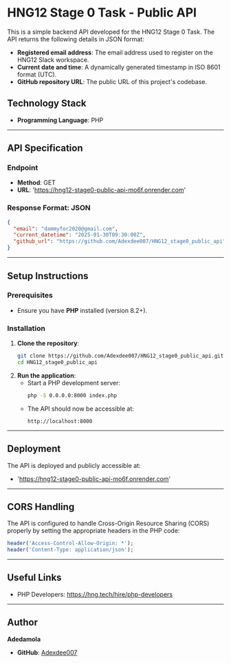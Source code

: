 # HNG12 Stage 0 Task - Public API

This is a simple backend API developed for the HNG12 Stage 0 Task. The API returns the following details in JSON format:

- **Registered email address**: The email address used to register on the HNG12 Slack workspace.
- **Current date and time**: A dynamically generated timestamp in ISO 8601 format (UTC).
- **GitHub repository URL**: The public URL of this project's codebase.

## Technology Stack

- **Programming Language**: PHP

---

## API Specification

### Endpoint
- **Method**: GET
- **URL**: 'https://hng12-stage0-public-api-mo6f.onrender.com'

### Response Format: JSON
```json
{
  "email": "dammyfor2020@gmail.com",
  "current_datetime": "2025-01-30T09:30:00Z",
  "github_url": "https://github.com/Adexdee007/HNG12_stage0_public_api"
}
```

---

## Setup Instructions

### Prerequisites
- Ensure you have **PHP** installed (version 8.2+).

### Installation
1. **Clone the repository**:
   ```bash
   git clone https://github.com/Adexdee007/HNG12_stage0_public_api.git
   cd HNG12_stage0_public_api
   ```
2. **Run the application**:
   - Start a PHP development server:
     ```bash
     php -S 0.0.0.0:8000 index.php
     ```
   - The API should now be accessible at:
     ```
     http://localhost:8000
     ```

---

## Deployment

The API is deployed and publicly accessible at:
- 'https://hng12-stage0-public-api-mo6f.onrender.com'

---

## CORS Handling

The API is configured to handle Cross-Origin Resource Sharing (CORS) properly by setting the appropriate headers in the PHP code:
```php
header('Access-Control-Allow-Origin: *');
header('Content-Type: application/json');
```

---

## Useful Links

- PHP Developers:  https://hng.tech/hire/php-developers
---

## Author

**Adedamola**

- **GitHub**: [Adexdee007](https://github.com/Adexdee007)